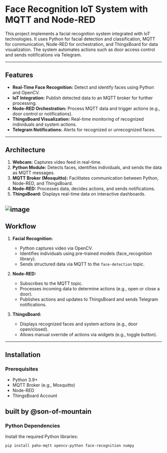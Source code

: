 # Face Recognition IoT System with MQTT and Node-RED

This project implements a facial recognition system integrated with IoT technologies. It uses Python for facial detection and classification, MQTT for communication, Node-RED for orchestration, and ThingsBoard for data visualization. The system automates actions such as door access control and sends notifications via Telegram.

---

## Features

- **Real-Time Face Recognition:** Detect and identify faces using Python and OpenCV.
- **IoT Integration:** Publish detected data to an MQTT broker for further processing.
- **Node-RED Orchestration:** Process MQTT data and trigger actions (e.g., door control or notifications).
- **ThingsBoard Visualization:** Real-time monitoring of recognized individuals and system actions.
- **Telegram Notifications:** Alerts for recognized or unrecognized faces.

---

## Architecture

1. **Webcam:** Captures video feed in real-time.
2. **Python Module:** Detects faces, identifies individuals, and sends the data as MQTT messages.
3. **MQTT Broker (Mosquitto):** Facilitates communication between Python, Node-RED, and ThingsBoard.
4. **Node-RED:** Processes data, decides actions, and sends notifications.
5. **ThingsBoard:** Displays real-time data on interactive dashboards.
   
![image](https://github.com/user-attachments/assets/8041880b-0572-49c9-a66b-c38c86635fd8)
---

## Workflow

1. **Facial Recognition:**
   - Python captures video via OpenCV.
   - Identifies individuals using pre-trained models (face\_recognition library).
   - Sends structured data via MQTT to the `face-detection` topic.

2. **Node-RED:**
   - Subscribes to the MQTT topic.
   - Processes incoming data to determine actions (e.g., open or close a door).
   - Publishes actions and updates to ThingsBoard and sends Telegram notifications.

3. **ThingsBoard:**
   - Displays recognized faces and system actions (e.g., door open/closed).
   - Allows manual override of actions via widgets (e.g., toggle button).

---

## Installation

### Prerequisites
- Python 3.9+
- MQTT Broker (e.g., Mosquitto)
- Node-RED
- ThingsBoard Account

## built by @son-of-mountain


### Python Dependencies
Install the required Python libraries:
```bash
pip install paho-mqtt opencv-python face-recognition numpy
```
